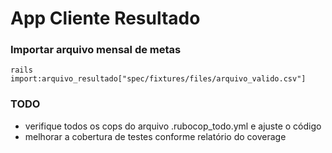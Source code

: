 # App Cliente Resultado

### Importar arquivo mensal de metas

```
rails import:arquivo_resultado["spec/fixtures/files/arquivo_valido.csv"]
```


### TODO

  * verifique todos os cops do arquivo .rubocop_todo.yml e ajuste o código
  * melhorar a cobertura de testes conforme relatório do coverage

